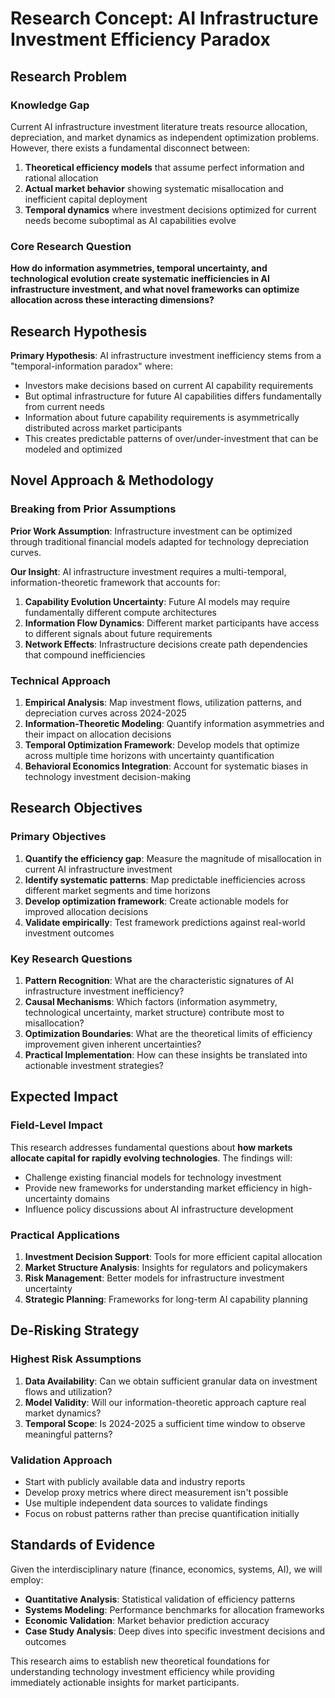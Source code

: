 # Research Concept: AI Infrastructure Investment Efficiency Paradox

## Research Problem

### Knowledge Gap
Current AI infrastructure investment literature treats resource allocation, depreciation, and market dynamics as independent optimization problems. However, there exists a fundamental disconnect between:
1. **Theoretical efficiency models** that assume perfect information and rational allocation
2. **Actual market behavior** showing systematic misallocation and inefficient capital deployment
3. **Temporal dynamics** where investment decisions optimized for current needs become suboptimal as AI capabilities evolve

### Core Research Question
**How do information asymmetries, temporal uncertainty, and technological evolution create systematic inefficiencies in AI infrastructure investment, and what novel frameworks can optimize allocation across these interacting dimensions?**

## Research Hypothesis

**Primary Hypothesis**: AI infrastructure investment inefficiency stems from a "temporal-information paradox" where:
- Investors make decisions based on current AI capability requirements
- But optimal infrastructure for future AI capabilities differs fundamentally from current needs
- Information about future capability requirements is asymmetrically distributed across market participants
- This creates predictable patterns of over/under-investment that can be modeled and optimized

## Novel Approach & Methodology

### Breaking from Prior Assumptions
**Prior Work Assumption**: Infrastructure investment can be optimized through traditional financial models adapted for technology depreciation curves.

**Our Insight**: AI infrastructure investment requires a multi-temporal, information-theoretic framework that accounts for:
1. **Capability Evolution Uncertainty**: Future AI models may require fundamentally different compute architectures
2. **Information Flow Dynamics**: Different market participants have access to different signals about future requirements
3. **Network Effects**: Infrastructure decisions create path dependencies that compound inefficiencies

### Technical Approach
1. **Empirical Analysis**: Map investment flows, utilization patterns, and depreciation curves across 2024-2025
2. **Information-Theoretic Modeling**: Quantify information asymmetries and their impact on allocation decisions
3. **Temporal Optimization Framework**: Develop models that optimize across multiple time horizons with uncertainty quantification
4. **Behavioral Economics Integration**: Account for systematic biases in technology investment decision-making

## Research Objectives

### Primary Objectives
1. **Quantify the efficiency gap**: Measure the magnitude of misallocation in current AI infrastructure investment
2. **Identify systematic patterns**: Map predictable inefficiencies across different market segments and time horizons
3. **Develop optimization framework**: Create actionable models for improved allocation decisions
4. **Validate empirically**: Test framework predictions against real-world investment outcomes

### Key Research Questions
1. **Pattern Recognition**: What are the characteristic signatures of AI infrastructure investment inefficiency?
2. **Causal Mechanisms**: Which factors (information asymmetry, technological uncertainty, market structure) contribute most to misallocation?
3. **Optimization Boundaries**: What are the theoretical limits of efficiency improvement given inherent uncertainties?
4. **Practical Implementation**: How can these insights be translated into actionable investment strategies?

## Expected Impact

### Field-Level Impact
This research addresses fundamental questions about **how markets allocate capital for rapidly evolving technologies**. The findings will:
- Challenge existing financial models for technology investment
- Provide new frameworks for understanding market efficiency in high-uncertainty domains
- Influence policy discussions about AI infrastructure development

### Practical Applications
1. **Investment Decision Support**: Tools for more efficient capital allocation
2. **Market Structure Analysis**: Insights for regulators and policymakers
3. **Risk Management**: Better models for infrastructure investment uncertainty
4. **Strategic Planning**: Frameworks for long-term AI capability planning

## De-Risking Strategy

### Highest Risk Assumptions
1. **Data Availability**: Can we obtain sufficient granular data on investment flows and utilization?
2. **Model Validity**: Will our information-theoretic approach capture real market dynamics?
3. **Temporal Scope**: Is 2024-2025 a sufficient time window to observe meaningful patterns?

### Validation Approach
- Start with publicly available data and industry reports
- Develop proxy metrics where direct measurement isn't possible
- Use multiple independent data sources to validate findings
- Focus on robust patterns rather than precise quantification initially

## Standards of Evidence

Given the interdisciplinary nature (finance, economics, systems, AI), we will employ:
- **Quantitative Analysis**: Statistical validation of efficiency patterns
- **Systems Modeling**: Performance benchmarks for allocation frameworks  
- **Economic Validation**: Market behavior prediction accuracy
- **Case Study Analysis**: Deep dives into specific investment decisions and outcomes

This research aims to establish new theoretical foundations for understanding technology investment efficiency while providing immediately actionable insights for market participants.

